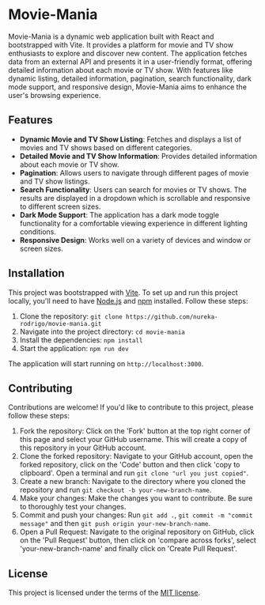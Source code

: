 # Movie-Mania

Movie-Mania is a dynamic web application built with React and bootstrapped with Vite. It provides a platform for movie and TV show enthusiasts to explore and discover new content. The application fetches data from an external API and presents it in a user-friendly format, offering detailed information about each movie or TV show. With features like dynamic listing, detailed information, pagination, search functionality, dark mode support, and responsive design, Movie-Mania aims to enhance the user's browsing experience.

## Features

- **Dynamic Movie and TV Show Listing**: Fetches and displays a list of movies and TV shows based on different categories.
- **Detailed Movie and TV Show Information**: Provides detailed information about each movie or TV show.
- **Pagination**: Allows users to navigate through different pages of movie and TV show listings.
- **Search Functionality**: Users can search for movies or TV shows. The results are displayed in a dropdown which is scrollable and responsive to different screen sizes.
- **Dark Mode Support**: The application has a dark mode toggle functionality for a comfortable viewing experience in different lighting conditions.
- **Responsive Design**: Works well on a variety of devices and window or screen sizes.

## Installation

This project was bootstrapped with [Vite](https://vitejs.dev/).
To set up and run this project locally,
you'll need to have [Node.js](https://nodejs.org/) and [npm](https://www.npmjs.com/) installed.
Follow these steps:

1. Clone the repository: `git clone https://github.com/nureka-rodrigo/movie-mania.git`
2. Navigate into the project directory: `cd movie-mania`
3. Install the dependencies: `npm install`
4. Start the application: `npm run dev`

The application will start running on `http://localhost:3000`.

## Contributing

Contributions are welcome! If you'd like to contribute to this project, please follow these steps:

1. Fork the repository: Click on the 'Fork' button at the top right corner of this page and select your GitHub username. This will create a copy of this repository in your GitHub account.
2. Clone the forked repository: Navigate to your GitHub account, open the forked repository, click on the 'Code' button and then click 'copy to clipboard'. Open a terminal and run `git clone "url you just copied"`.
3. Create a new branch: Navigate to the directory where you cloned the repository and run `git checkout -b your-new-branch-name`.
4. Make your changes: Make the changes you want to contribute. Be sure to thoroughly test your changes.
5. Commit and push your changes: Run `git add .`, `git commit -m "commit message"` and then `git push origin your-new-branch-name`.
6. Open a Pull Request: Navigate to the original repository on GitHub, click on the 'Pull Request' button, then click on 'compare across forks', select 'your-new-branch-name' and finally click on 'Create Pull Request'.

## License

This project is licensed under the terms of the [MIT license](https://github.com/nureka-rodrigo/Movie-Mania/blob/main/LICENSE).